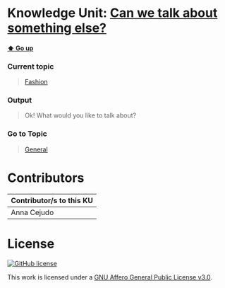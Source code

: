 # Knowledge Unit: [Can we talk about something else?](../../knowledge_units/fashion/can-we-talk-about-something-else.md)

#### [:arrow_up: Go up](../../topics/fashion.md)
### Current topic
> [Fashion](../../topics/fashion.md)
### Output
> Ok! What would you like to talk about?
### Go to Topic
> [General](../../topics/general.md)


# Contributors

| Contributor/s to this KU |
| - | 
| Anna Cejudo |

# License
[![GitHub license](https://img.shields.io/github/license/inbrainz/cerebro)](https://github.com/inbrainz/cerebro/blob/master/LICENSE)

This work is licensed under a [GNU Affero General Public License v3.0](https://www.gnu.org/licenses/agpl-3.0.txt).